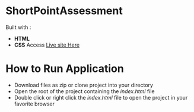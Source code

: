 # ShortPointAssessment
Built with :
- **HTML** 
- **CSS**
Access [Live site Here](https://dakudbilla.github.io/shortPointAssessment/)

# How to Run Application
- Download files as zip or clone project into your directory
- Open the root of the project containing the *index.html* file
- Double click or right click the *index.html* file to open the project in your favorite browser
